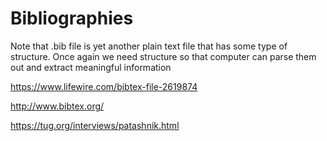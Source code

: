 # Bibliographies

Note that .bib file is yet another plain text file that has some type of structure. Once again we need structure so that computer can parse them out and extract meaningful information

https://www.lifewire.com/bibtex-file-2619874

http://www.bibtex.org/

https://tug.org/interviews/patashnik.html
